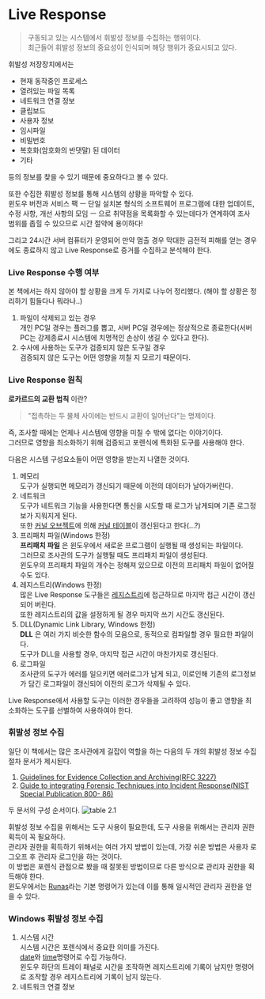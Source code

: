 # Live Response
> 구동되고 있는 시스템에서 휘발성 정보를 수집하는 행위이다.  
최근들어 휘발성 정보의 중요성이 인식되며 해당 행위가 중요시되고 있다.

휘발성 저장장치에서는
* 현재 동작중인 프로세스
* 열려있는 파일 목록
* 네트워크 연결 정보
* 클립보드
* 사용자 정보
* 임시파일
* 비밀번호
* 복호화(암호화의 반댓말) 된 데이터
* 기타  

등의 정보를 찾을 수 있기 때문에 중요하다고 볼 수 있다.  

또한 수집한 휘발성 정보를 통해 시스템의 상황을 파악할 수 있다.  
윈도우 버전과 서비스 팩 ㅡ 단일 설치본 형식의 소프트웨어 프로그램에 대한 업데이트, 수정 사항, 개선 사항의 모임 ㅡ 으로 취약점을 목록화할 수 있는데다가 연계하여 조사 범위를 좁힐 수 있으므로 시간 절약에 용이하다!

그리고 24시간 서버 컴퓨터가 운영되어 만약 멈출 경우 막대한 금전적 피해를 얻는 경우에도 종료하지 않고 Live Response로 증거를 수집하고 분석해야 한다.

### Live Response 수행 여부
본 책에서는 하지 않아야 할 상황을 크게 두 가지로 나누어 정리했다. (해야 할 상황은 정리하기 힘들다나 뭐라나..)

1. 파일이 삭제되고 있는 경우  
개인 PC일 경우는 플러그를 뽑고, 서버 PC일 경우에는 정상적으로 종료한다(서버 PC는 강제종료시 시스템에 치명적인 손상이 생길 수 있다고 한다).
2. 수사에 사용하는 도구가 검증되지 않은 도구일 경우  
검증되지 않은 도구는 어떤 영향을 끼칠 지 모르기 때문이다.

### Live Response 원칙

__로카르드의 교환 법칙__ 이란?  
>"접촉하는 두 물체 사이에는 반드시 교환이 일어난다"는 명제이다.

즉, 조사할 때에는 언제나 시스템에 영향을 미칠 수 밖에 없다는 이야기이다.  
그러므로 영향을 최소화하기 위해 검증되고 포렌식에 특화된 도구를 사용해야 한다.

다음은 시스템 구성요소들이 어떤 영향을 받는지 나열한 것이다.
1. 메모리  
도구가 실행되면 메모리가 갱신되기 때문에 이전의 데이터가 날아가버린다.  
2. 네트워크  
도구가 네트워크 기능을 사용한다면 통신을 시도할 때 로그가 남게되며 기존 로그정보가 지워지게 된다.  
또한 [커널 오브젝트](https://docs.microsoft.com/en-us/windows/desktop/sysinfo/kernel-objects)에 의해 [커널 테이블](https://support.ca.com/cadocs/0/CA%20ControlMinder%2012%207-KOR/Bookshelf_Files/HTML/idocs/index.htm?toc.htm?1358957.html)이 갱신된다고 한다(...?)
3. 프리패치 파일(Windows 한정)  
__프리패치 파일__ 은 윈도우에서 새로운 프로그램이 실행될 때 생성되는 파일이다.  
그러므로 조사관의 도구가 실행될 때도 프리패치 파일이 생성된다.  
윈도우의 프리패치 파일의 개수는 정해져 있으므로 이전의 프리패치 파일이 없어질 수도 있다.
4. 레지스트리(Windows 한정)  
많은 Live Response 도구들은 [레지스트리](https://ko.wikipedia.org/wiki/%EC%9C%88%EB%8F%84%EC%9A%B0_%EB%A0%88%EC%A7%80%EC%8A%A4%ED%8A%B8%EB%A6%AC)에 접근하므로 마지막 접근 시간이 갱신되어 버린다.  
또한 레지스트리의 값을 설정하게 될 경우 마지막 쓰기 시간도 갱신된다.
5. DLL(Dynamic Link Library, Windows 한정)  
__DLL__ 은 여러 가지 비슷한 함수의 모음으로, 동적으로 컴파일할 경우 필요한 파일이다.  
도구가 DLL을 사용할 경우, 마지막 접근 시간이 마찬가지로 갱신된다.
6. 로그파일  
조사관의 도구가 에러를 일으키면 에러로그가 남게 되고, 이로인해 기존의 로그정보가 담긴 로그파일이 갱신되어 이전의 로그가 삭제될 수 있다.

Live Response에서 사용할 도구는 이러한 경우들을 고려하여 성능이 좋고 영향을 최소화하는 도구를 선별하여 사용하여야 한다.

### 휘발성 정보 수집

일단 이 책에서는 많은 조사관에게 길잡이 역할을 하는 다음의 두 개의 휘발성 정보 수집 절차 문서가 제시된다.
1. [Guidelines for Evidence Collection and Archiving(RFC 3227)](https://tools.ietf.org/html/rfc3227)
2. [Guide to integrating Forensic Techniques into Incident Response(NIST Special Publication
800- 86)](https://www.nist.gov/publications/guide-integrating-forensic-techniques-incident-response)

두 문서의 구성 순서이다.
![table 2.1](/img/table2-1.png)

휘발성 정보 수집을 위해서는 도구 사용이 필요한데, 도구 사용을 위해서는 관리자 권한 획득이 꼭 필요하다.  
관리자 권한을 획득하기 위해서는 여러 가지 방법이 있는데, 가장 쉬운 방법은 사용자 로그오프 후 관리자 로그인을 하는 것이다.  
이 방법은 포렌식 관점으로 봤을 때 잘못된 방법이므로 다른 방식으로 관리자 권한을 획득해야 한다.  
윈도우에서는 [Runas](https://docs.microsoft.com/en-us/previous-versions/windows/it-pro/windows-server-2012-r2-and-2012/cc771525(v%3Dws.11))라는 기본 명령어가 있는데 이를 통해 일시적인 관리자 권한을 얻을 수 있다.

### Windows 휘발성 정보 수집

1. 시스템 시간  
시스템 시간은 포렌식에서 중요한 의미를 가진다.  
[date](https://docs.microsoft.com/en-us/windows-server/administration/windows-commands/date)와 [time](https://docs.microsoft.com/en-us/windows-server/administration/windows-commands/time)명령어로 수집 가능하다.  
윈도우 하단의 트레이 패널로 시간을 조작하면 레지스트리에 기록이 남지만 명령어로 조작할 경우 레지스트리에 기록이 남지 않는다.
2. 네트워크 연결 정보  
